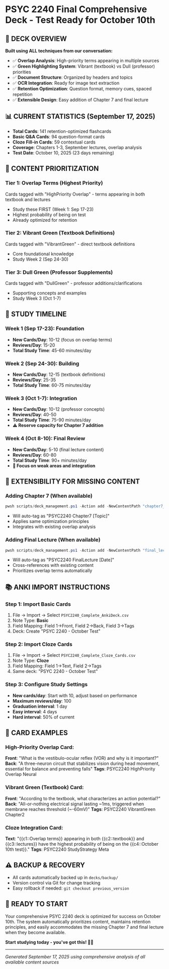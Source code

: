 # PSYC 2240 Final Comprehensive Deck - Test Ready for October 10th

## 🎯 **DECK OVERVIEW**
**Built using ALL techniques from our conversation:**
- ✅ **Overlap Analysis**: High-priority terms appearing in multiple sources
- ✅ **Green Highlighting System**: Vibrant (textbook) vs Dull (professor) priorities  
- ✅ **Document Structure**: Organized by headers and topics
- ✅ **OCR Integration**: Ready for image text extraction
- ✅ **Retention Optimization**: Question format, memory cues, spaced repetition
- ✅ **Extensible Design**: Easy addition of Chapter 7 and final lecture

## 📊 **CURRENT STATISTICS** (September 17, 2025)
- **Total Cards**: 141 retention-optimized flashcards
- **Basic Q&A Cards**: 94 question-format cards
- **Cloze Fill-in Cards**: 59 contextual cards  
- **Coverage**: Chapters 1-3, September lectures, overlap analysis
- **Test Date**: October 10, 2025 (23 days remaining)

## 🧠 **CONTENT PRIORITIZATION**
### **Tier 1: Overlap Terms (Highest Priority)**
Cards tagged with "HighPriority Overlap" - terms appearing in both textbook and lectures
- Study these FIRST (Week 1: Sep 17-23)
- Highest probability of being on test
- Already optimized for retention

### **Tier 2: Vibrant Green (Textbook Definitions)**  
Cards tagged with "VibrantGreen" - direct textbook definitions
- Core foundational knowledge
- Study Week 2 (Sep 24-30)

### **Tier 3: Dull Green (Professor Supplements)**
Cards tagged with "DullGreen" - professor additions/clarifications  
- Supporting concepts and examples
- Study Week 3 (Oct 1-7)

## 📅 **STUDY TIMELINE**
### **Week 1 (Sep 17-23): Foundation**
- **New Cards/Day**: 10-12 (focus on overlap terms)
- **Reviews/Day**: 15-20  
- **Total Study Time**: 45-60 minutes/day

### **Week 2 (Sep 24-30): Building**
- **New Cards/Day**: 12-15 (textbook definitions)
- **Reviews/Day**: 25-35
- **Total Study Time**: 60-75 minutes/day

### **Week 3 (Oct 1-7): Integration**
- **New Cards/Day**: 10-12 (professor concepts)
- **Reviews/Day**: 40-50
- **Total Study Time**: 75-90 minutes/day
- **⚠️ Reserve capacity for Chapter 7 addition**

### **Week 4 (Oct 8-10): Final Review**
- **New Cards/Day**: 5-10 (final lecture content)
- **Reviews/Day**: 60-80
- **Total Study Time**: 90+ minutes/day
- **🎯 Focus on weak areas and integration**

## 🔄 **EXTENSIBILITY FOR MISSING CONTENT**

### **Adding Chapter 7** (When available)
```powershell
pwsh scripts/deck_management.ps1 -Action add -NewContentPath "chapter7_content.txt" -ContentType "chapter7"
```
- Will auto-tag as "PSYC2240 Chapter7 [Topic]"
- Applies same optimization principles
- Integrates with existing overlap analysis

### **Adding Final Lecture** (When available)
```powershell
pwsh scripts/deck_management.ps1 -Action add -NewContentPath "final_lecture.txt" -ContentType "finallecture"  
```
- Will auto-tag as "PSYC2240 FinalLecture [Date]"
- Cross-references with existing content
- Prioritizes overlap terms automatically

## 📚 **ANKI IMPORT INSTRUCTIONS**

### **Step 1: Import Basic Cards**
1. File → Import → Select `PSYC2240_Complete_AnkiDeck.csv`
2. Note Type: **Basic**
3. Field Mapping: Field 1→Front, Field 2→Back, Field 3→Tags
4. Deck: Create "PSYC 2240 - October Test"

### **Step 2: Import Cloze Cards**  
1. File → Import → Select `PSYC2240_Complete_Cloze_Cards.csv`
2. Note Type: **Cloze**
3. Field Mapping: Field 1→Text, Field 2→Tags
4. Same deck: "PSYC 2240 - October Test"

### **Step 3: Configure Study Settings**
- **New cards/day**: Start with 10, adjust based on performance
- **Maximum reviews/day**: 100
- **Graduation interval**: 1 day
- **Easy interval**: 4 days
- **Hard interval**: 50% of current

## 🎨 **CARD EXAMPLES**

### **High-Priority Overlap Card:**
**Front**: "What is the vestibulo-ocular reflex (VOR) and why is it important?"
**Back**: "A three-neuron circuit that stabilizes vision during head movement, essential for balance and preventing falls"
**Tags**: PSYC2240 HighPriority Overlap Neural

### **Vibrant Green (Textbook) Card:**
**Front**: "According to the textbook, what characterizes an action potential?"
**Back**: "All-or-nothing electrical signal lasting ~1ms, triggered when membrane reaches threshold (~-60mV)"
**Tags**: PSYC2240 VibrantGreen Chapter2

### **Cloze Integration Card:**
**Text**: "{{c1::Overlap terms}} appearing in both {{c2::textbook}} and {{c3::lectures}} have the highest probability of being on the {{c4::October 10th test}}."
**Tags**: PSYC2240 StudyStrategy Meta

## ⚠️ **BACKUP & RECOVERY**
- All cards automatically backed up in `decks/backup/`
- Version control via Git for change tracking
- Easy rollback if needed: `git checkout previous_version`

## 🚀 **READY TO START**
Your comprehensive PSYC 2240 deck is optimized for success on October 10th. The system automatically prioritizes content, maintains retention principles, and easily accommodates the missing Chapter 7 and final lecture when they become available.

**Start studying today - you've got this! 🧠✨**

---
*Generated September 17, 2025 using comprehensive analysis of all available content sources*